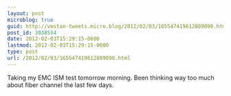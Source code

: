 ```yaml
---
layout: post
microblog: true
guid: http://vmstan-tweets.micro.blog/2012/02/03/165547419612889090.html
post_id: 3038554
date: 2012-02-03T15:29:15-0600
lastmod: 2012-02-03T15:29:15-0600
type: post
url: /2012/02/03/165547419612889090.html
---
```

Taking my EMC ISM test tomorrow morning. Been thinking way too much about fiber channel the last few days.
